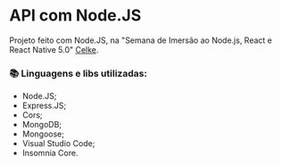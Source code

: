 # API com Node.JS

Projeto feito com Node.JS, na "Semana de Imersão ao Node.js, React e React Native 5.0" <a href="https://celke.com.br/">Celke</a>.

### :books: Linguagens e libs utilizadas: 

- Node.JS;
- Express.JS;
- Cors;
- MongoDB;
- Mongoose;
- Visual Studio Code;
- Insomnia Core.


